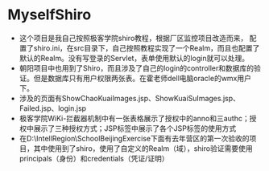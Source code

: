 # MyselfShiro
- 这个项目是我自己按照极客学院shiro教程，根据厂区监控项目改造而来， 配置了shiro.ini，在src目录下，自己按照教程实现了一个Realm，而且也配置了默认的Realm。没有写登录的Servlet，表单使用默认的login就可以处理。
- 朝阳项目中也用到了Shiro，而且涉及了自己的login的controller和数据库的验证。但是数据库只有用户权限两张表。在霍老师dell电脑oracle的wmx用户下。
- 涉及的页面有ShowChaoKuaiImages.jsp、ShowKuaiSuImages.jsp、Failed.jsp、login.jsp
- 极客学院WiKi-拦截器机制中有一张表格展示了授权中的anno和三authc；授权中展示了三种授权方式；JSP标签中展示了各个JSP标签的使用方式
- 在D:\IntellRegion\SchoolBeijingExercise下面有去年营区的第一次验收的项目，其中使用到了shiro，使用了自定义的Realm（域），shiro验证需要使用principals（身份）和credentials（凭证/证明）
